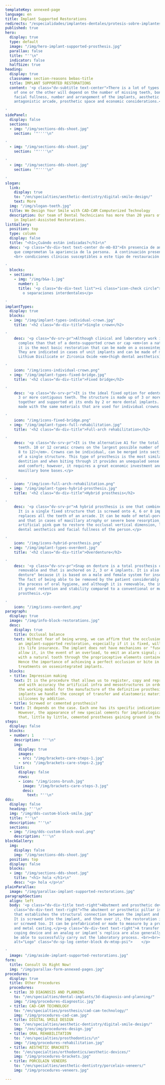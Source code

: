 ```yaml
---
templateKey: annexed-page
language: en
title: Implant Supported Restorations
redirects: "/especialidades/implantes-dentales/protesis-sobre-implantes"
published: true
hero:
  display: true
  type: default
  image: "/img/hero-implant-supported-prosthesis.jpg"
  parallax: false
  title: "''\n"
  indicator: false
  halfSize: true
heading:
  display: true
  classname: section-reasons bebas-title
  title: IMPLANT SUPPORTED RESTORATIONS
  content: '<p class="dv-subtitle text-center">There is a lot of types. The indication
    of one or the other will depend on the number of missing teeth, bone and gum volume,
    facial fullness, number and arrangement of the implants, aesthetic factors, occlusion,
    antagonistic arcade, prosthetic space and economic considerations.</p>

'
sidePanel:
  display: false
  sections:
  - img: "/img/sections-dds-shoot.jpg"
    section: '"''''\n"

'
  - img: "/img/sections-dds-shoot.jpg"
    section: '"''''\n"

'
  - img: "/img/sections-dds-shoot.jpg"
    section: '"''''\n"

'
slogan:
  link:
    display: true
    to: "/en/specialties/aesthetic-dentistry/digital-smile-design/"
    text: More
  img: "/img/slogan-teeth.jpg"
  title: We Design Your Smile with CAD-CAM Computerized Technology
  description: Our team of Dental Technicians has more than 20 years of experience
    in Implant-Assisted Restorations.
listGallery:
  position: top
  type: column
  display: false
  title: "<h1>¿Cuándo están indicadas?</h1>\n"
  desc: '<p class="dv-div-text text-center dv-mb-83">En presencia de anomalías estéticas
    que comprometan la apariencia de la persona.  A continuación presentamos diversas
    <br> condiciones clínicas susceptibles a este tipo de restauración dental:</p>

'
  blocks:
  - sections:
    - img: "/img/b&a-1.jpg"
      number: 1
      title: '<p class="dv-div-text list"><i class="icon-check circle"></i>Diastemas
        o separaciones interdentales</p>

'
implantTypes:
  display: true
  blocks:
  - img: "/img/implant-types-individual-crown.jpg"
    title: '<h2 class="dv-div-title">Single crown</h2>

'
    desc: '<p class="dv-srv-pr">Although clinical and laboratory work is much more
      complex than that of a dento-supported crown or cap <em>(on a natural tooth)</em>,
      it is the most basic restoration that can be made on a osseointegrated implant.
      They are indicated in cases of unit implants and can be made of metal-porcelain,
      Lithium Disilicate or Zirconia Oxide <em>(high dental aesthetics)</em>.</p>

'
    icon: "/img/icons-individual-crown.png"
  - img: "/img/implant-types-fixed-bridge.jpg"
    title: '<h2 class="dv-div-title">Fixed bridge</h2>

'
    desc: '<p class="dv-srv-pr">It is the ideal fixed option for edentulous gaps of
      3 or more contiguous teeth. The structure is made up of 3 or more crowns fused
      together and supported at its ends by 2 or more dental implants. They can be
      made with the same materials that are used for individual crowns.</p>

'
    icon: "/img/icons-fixed-bridge.png"
  - img: "/img/implant-types-full-rehabilitation.jpg"
    title: '<h2 class="dv-div-title">Full-arch rehabilitation</h2>

'
    desc: '<p class="dv-srv-pr">It is the alternative A1 for the total absence of
      teeth. 10 or 12 ceramic crowns on the largest possible number of implants <em>(from
      8 to 12)</em>. Crowns can be individual, can be merged into sections or be part
      of a single structure. This type of prosthesis is the most similar to natural
      dentition and when biting through it provides an unequaled sense of security
      and comfort; however, it requires a great economic investment and almost intact
      maxillary bone bases.</p>

'
    icon: "/img/icon-full-arch-rehabilitation.png"
  - img: "/img/implant-types-hybrid-prosthesis.jpg"
    title: '<h2 class="dv-div-title">Hybrid prosthesis</h2>

'
    desc: '<p class="dv-srv-pr">A hybrid prosthesis is one that combines several materials.
      It is a single fixed structure that is screwed onto 4, 6 or 8 implants and usually
      replaces all the teeth of an arcade. It can be made of metal-porcelain or metal-acrylic,
      and that in cases of maxillary atrophy or severe bone resorption, it incorporates
      artificial pink gum to restore the occlusal vertical dimension, lip support,
      dental aesthetics and facial fullness of the person.</p>

'
    icon: "/img/icons-hybrid-prosthesis.png"
  - img: "/img/implant-types-overdent.jpg"
    title: '<h2 class="dv-div-title">Overdenture</h2>

'
    desc: '<p class="dv-srv-pr">Snap on denture is a total prosthesis of acrylic resin,
      removable and that is anchored on 2, 3 or 4 implants. It is also known as "fit
      denture" because it is based on a male and female system for insertion and removal.
      The fact of being able to be removed by the patient considerably facilitates
      the process of oral hygiene, and although it is removable, the implants provide
      it great retention and stability compared to a conventional or muco-supported
      prosthesis.</p>

'
    icon: "/img/icons-overdent.png"
paragraph:
  display: true
  image: "/img/info-block-restorations.jpg"
  desc:
    display: true
    title: Occlusal balance
    text: Without fear of being wrong, we can affirm that the occlusion we give to
      an implant-supported restoration, especially if it is fixed, will represent
      its life insurance. The implant does not have mechanisms or "fuse" sensors that
      allow it, in the event of an overload, to emit an alarm signal; as is the case
      with a natural tooth through the proprioceptive elements contained in its periodontium.
      Hence the importance of achieving a perfect occlusion or bite in all restorative
      treatments on osseointegrated implants.
  blocks:
  - title: Impression making
    text: It is the procedure that allows us to register, copy and reproduce in negative
      and with accuracy the artificial infra and mesostructures in order to obtain
      the working model for the manufacture of the definitive prosthesis. To rehabilitate
      implants we handle the concept of transfer and elastomeric materials such as
      silicones by addition.
  - title: Screwed or cemented prosthesis?
    text: It depends on the case. Each one has its specific indications and utilities.
      However, the appearance of new special cements for implantological use has done
      that, little by little, cemented prostheses gaining ground in the selection.
steps:
  display: false
  blocks:
  - number: 1
    description: "''\n"
    img:
      display: true
      images:
      - src: "/img/brackets-care-steps-1.jpg"
      - src: "/img/brackets-care-steps-2.jpg"
    list:
      display: false
      rows:
      - icon: "/img/icons-brush.jpg"
        image: "/img/brackets-care-steps-3.jpg"
        desc:
          text: "''\n"
dds:
  display: false
  heading: "''\n"
  img: "/img/dds-custom-block-smile.jpg"
  title: "''\n"
  description: "''\n"
  sections:
  - img: "/img/dds-custom-block-oval.png"
    description: "''\n"
blockGallery:
  img:
    display: false
    img: "/img/sections-dds-shoot.jpg"
  position: top
  display: false
  blocks:
  - img: "/img/sections-dds-shoot.jpg"
    title: "<h1> hola </h1>\n"
    desc: "<p> hola </p>\n"
plainParallax:
  image: "/img/parallax-implant-supported-restorations.jpg"
paragraphSection:
  align: left
  body: '<p class="dv-div-title text-right">Abutment and prosthetic devices</p> <p
    class="dv-div-text text-right">The abutment or prosthetic pillar is the piece
    that establishes the structural connection between the implant and the prosthesis.
    It is screwed into the implant, and then over it, the restoration is cemented
    or screwed too. It can be prefabricated or made to measure by a process of foundry
    and metal casting.</p><p class="dv-div-text text-right">A transfer or impression
    coping device and an analog or implant´s replica are also generally required to
    be able to successfully carry out the laboratory process. <br><br><br> <img src="https://dentalvip.com.ve/wp-content/uploads/2018/09/transfer-analog-img.jpg"
    alt="Logo" class="dv-sp-log center-block dv-mtop-psi">    </p>

'
  image: "/img/aside-implant-supported-restorations.jpg"
form:
  title: Consult Us Right Now!
  img: "/img/parallax-form-annexed-pages.jpg"
procedures:
  display: true
  title: Other Procedures
  procedures:
  - title: 3D DIAGNOSIS AND PLANNING
    to: "/en/specialties/dental-implants/3d-diagnosis-and-planning/"
    img: "/img/procedures-diagnostic.jpg"
  - title: CAD-CAM TECHNOLOGY
    to: "/en/specialties/prosthesis/cad-cam-technology/"
    img: "/img/procedures-cad-cam.jpg"
  - title: DIGITAL SMILE DESIGN
    to: "/en/specialties/aesthetic-dentistry/digital-smile-design/"
    img: "/en/img/procedures-design.jpg"
  - title: ORAL REHABILITATION
    to: "/en/specialties/prosthodontics/\n"
    img: "/img/procedures-rehabilitation.jpg"
  - title: AESTHETIC BRACKETS
    to: "/en/specialties/orthodontics/aesthetic-devices/"
    img: "/img/procedures-brackets.jpg"
  - title: PORCELAIN VENEERS
    to: "/en/specialties/aesthetic-dentistry/porcelain-veneers/"
    img: "/img/procedures-veneers.jpg"

---
```

